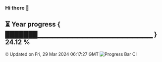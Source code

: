 ### Hi there 👋
⏳ Year progress { ███████▁▁▁▁▁▁▁▁▁▁▁▁▁▁▁▁▁▁▁▁▁▁▁ } 24.12 %
---
⏰ Updated on Fri, 29 Mar 2024 06:17:27 GMT
![Progress Bar CI](https://github.com/liununu/liununu/workflows/Progress%20Bar%20CI/badge.svg)
